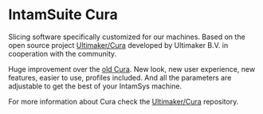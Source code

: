 IntamSuite Cura
====

Slicing software specifically customized for our machines. Based on the open source project [Ultimaker/Cura](https://github.com/Ultimaker/Cura.git) developed by Ultimaker B.V. in cooperation with the community.

Huge improvement over the [old Cura](https://github.com/IntamSuite/IntamSuite-Cura-Windows). New look, new user experience, new features, easier to use, profiles included. And all the parameters are adjustable to get the best of your IntamSys machine.

For more information about Cura check the [Ultimaker/Cura](https://github.com/Ultimaker/Cura.git) repository.